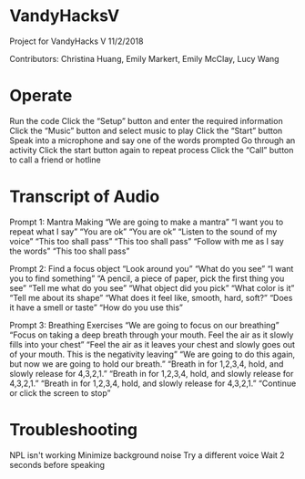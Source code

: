 # VandyHacksV
Project for VandyHacks V
11/2/2018

Contributors: Christina Huang, Emily Markert, Emily McClay, Lucy Wang


# Operate
Run the code
Click the “Setup” button and enter the required information
Click the “Music” button and select music to play
Click the “Start” button
Speak into a microphone and say one of the words prompted
Go through an activity
Click the start button again to repeat process 
Click the “Call” button to call a friend or hotline

# Transcript of Audio
Prompt 1: Mantra Making
“We are going to make a mantra”
“I want you to repeat what I say”
“You are ok”
“You are ok”
“Listen to the sound of my voice”
“This too shall pass”
“This too shall pass”
“Follow with me as I say the words”
“This too shall pass”

Prompt 2: Find a focus object
“Look around you”
“What do you see”
“I want you to find something”
“A pencil, a piece of paper, pick the first thing you see”
“Tell me what do you see”
“What object did you pick”
“What color is it”
“Tell me about its shape”
“What does it feel like, smooth, hard, soft?”
“Does it have a smell or taste” 
“How do you use this” 

Prompt 3: Breathing Exercises
“We are going to focus on our breathing”
“Focus on taking a deep breath through your mouth. Feel the air as it slowly fills into your chest”
“Feel the air as it leaves your chest and slowly goes out of your mouth. This is the negativity leaving”
“We are going to do this again, but now we are going to hold our breath.”
“Breath in for 1,2,3,4, hold, and slowly release for 4,3,2,1.”
“Breath in for 1,2,3,4, hold, and slowly release for 4,3,2,1.”
“Breath in for 1,2,3,4, hold, and slowly release for 4,3,2,1.”
“Continue or click the screen to stop”

# Troubleshooting
NPL isn't working
Minimize background noise
Try a different voice
Wait 2 seconds before speaking

